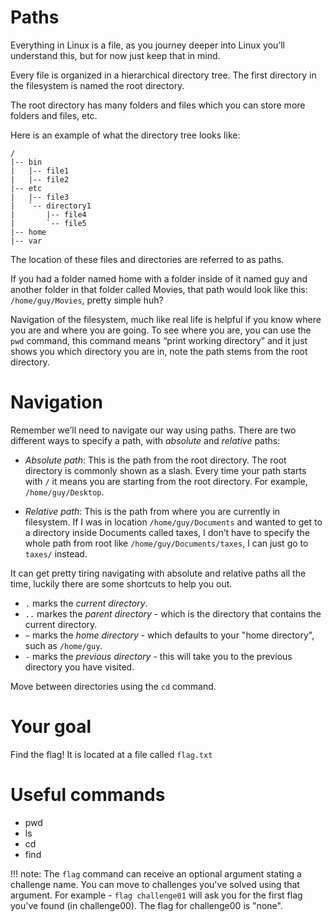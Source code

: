 # Paths

Everything in Linux is a file, as you journey deeper into Linux you’ll understand this, but for now just keep that in mind. 

Every file is organized in a hierarchical directory tree. The first directory in the filesystem is named the root directory.

The root directory has many folders and files which you can store more folders and files, etc.

Here is an example of what the directory tree looks like:

```
/
|-- bin
|   |-- file1
|   |-- file2
|-- etc
|   |-- file3
|   `-- directory1
|       |-- file4
|       `-- file5
|-- home
|-- var
```

The location of these files and directories are referred to as paths.

If you had a folder named home with a folder inside of it named guy and another folder in that folder called Movies, that path would look like this: `/home/guy/Movies`, pretty simple huh?


Navigation of the filesystem, much like real life is helpful if you know where you are and where you are going. To see where you are, you can use the `pwd` command, this command means “print working directory” and it just shows you which directory you are in, note the path stems from the root directory.


# Navigation

Remember we’ll need to navigate our way using paths. There are two different ways to specify a path, with *absolute* and *relative* paths:

- _Absolute path_: This is the path from the root directory. The root directory is commonly shown as a slash. Every time your path starts with `/` it means you are starting from the root directory. For example, `/home/guy/Desktop`.

- _Relative path_: This is the path from where you are currently in filesystem. If I was in location `/home/guy/Documents` and wanted to get to a directory inside Documents called taxes, I don’t have to specify the whole path from root like `/home/guy/Documents/taxes`, I can just go to `taxes/` instead.


It can get pretty tiring navigating with absolute and relative paths all the time, luckily there are some shortcuts to help you out.

- `.`  marks the _current directory_.
- `..` markes the _parent directory_ - which is the directory that contains the current directory.
- `~` marks the _home directory_ - which defaults to your "home directory", such as `/home/guy`.
- `-` marks the _previous directory_ - this will take you to the previous directory you have visited.

Move between directories using the `cd` command.


# Your goal

Find the flag! It is located at a file called `flag.txt`


# Useful commands
- pwd
- ls
- cd
- find


!!! note:
    The `flag` command can receive an optional argument stating a challenge name. You can move to challenges you've solved using that argument. For example - `flag challenge01` will ask you for the first flag you've found (in challenge00). The flag for challenge00 is "none".
